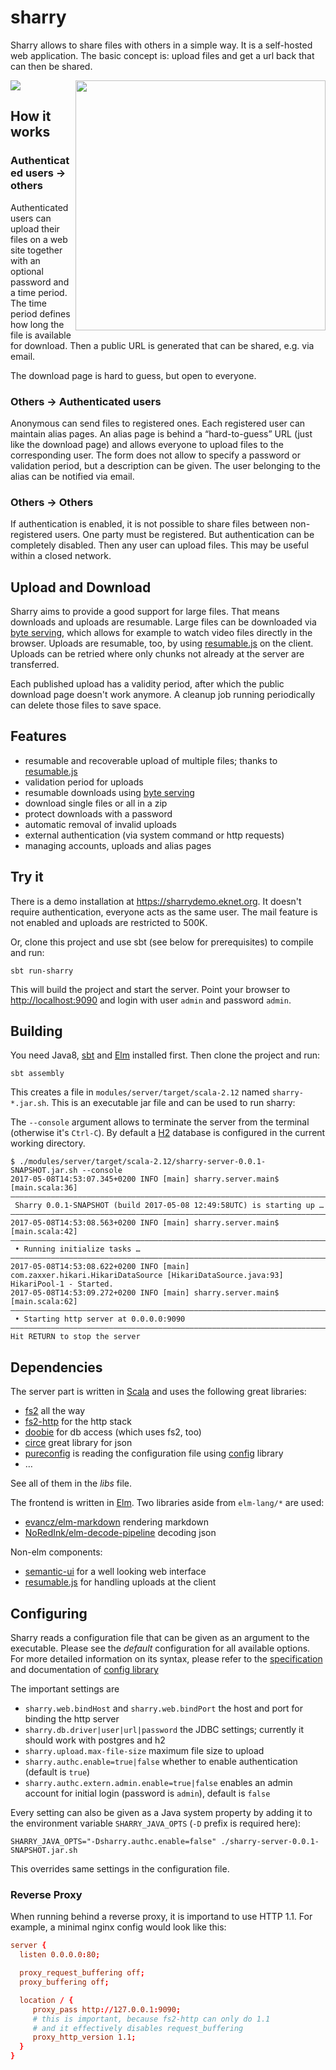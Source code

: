 sharry
======

Sharry allows to share files with others in a simple way. It is a
self-hosted web application. The basic concept is: upload files and get
a url back that can then be shared.

<a href="https://travis-ci.org/eikek/sharry"><img src="https://travis-ci.org/eikek/sharry.svg"></a>
<a href="https://xkcd.com/949/"><img height="400" align="right" style="float:right" src="https://imgs.xkcd.com/comics/file_transfer.png"></a>

How it works
------------

### Authenticated users -&gt; others

Authenticated users can upload their files on a web site together with
an optional password and a time period. The time period defines how long
the file is available for download. Then a public URL is generated that
can be shared, e.g. via email.

The download page is hard to guess, but open to everyone.

### Others -&gt; Authenticated users

Anonymous can send files to registered ones. Each registered user can
maintain alias pages. An alias page is behind a “hard-to-guess” URL
(just like the download page) and allows everyone to upload files to the
corresponding user. The form does not allow to specify a password or
validation period, but a description can be given. The user belonging to
the alias can be notified via email.

### Others -&gt; Others

If authentication is enabled, it is not possible to share files between
non-registered users. One party must be registered. But authentication
can be completely disabled. Then any user can upload files. This may be
useful within a closed network.

Upload and Download
-------------------

Sharry aims to provide a good support for large files. That means
downloads and uploads are resumable. Large files can be downloaded via
[byte serving](https://en.wikipedia.org/wiki/Byte_serving), which allows
for example to watch video files directly in the browser. Uploads are
resumable, too, by using
[resumable.js](https://github.com/23/resumable.js) on the client.
Uploads can be retried where only chunks not already at the server are
transferred.

Each published upload has a validity period, after which the public
download page doesn't work anymore. A cleanup job running periodically
can delete those files to save space.

Features
--------

-   resumable and recoverable upload of multiple files; thanks to
    [resumable.js](https://github.com/23/resumable.js)
-   validation period for uploads
-   resumable downloads using [byte
    serving](https://en.wikipedia.org/wiki/Byte_serving)
-   download single files or all in a zip
-   protect downloads with a password
-   automatic removal of invalid uploads
-   external authentication (via system command or http requests)
-   managing accounts, uploads and alias pages

Try it
------

There is a demo installation at <https://sharrydemo.eknet.org>. It
doesn't require authentication, everyone acts as the same user. The mail
feature is not enabled and uploads are restricted to 500K.

Or, clone this project and use sbt (see below for prerequisites) to
compile and run:

``` {.shell .rundoc-block rundoc-language="shell" rundoc-exports="both"}
sbt run-sharry
```

This will build the project and start the server. Point your browser to
<http://localhost:9090> and login with user `admin` and password
`admin`.

Building
--------

You need Java8, [sbt](http://scala-sbt.org) and
[Elm](http://elm-lang.org/) installed first. Then clone the project and
run:

``` {.shell .rundoc-block rundoc-language="shell" rundoc-exports="both"}
sbt assembly
```

This creates a file in `modules/server/target/scala-2.12` named
`sharry-*.jar.sh`. This is an executable jar file and can be used to run
sharry:

The `--console` argument allows to terminate the server from the
terminal (otherwise it's `Ctrl-C`). By default a
[H2](http://h2database.com) database is configured in the current
working directory.

``` {.shell .rundoc-block rundoc-language="shell" rundoc-exports="both"}
$ ./modules/server/target/scala-2.12/sharry-server-0.0.1-SNAPSHOT.jar.sh --console
2017-05-08T14:53:07.345+0200 INFO [main] sharry.server.main$ [main.scala:36]
––––––––––––––––––––––––––––––––––––––––––––––––––––––––––––––––––––––––––––
 Sharry 0.0.1-SNAPSHOT (build 2017-05-08 12:49:58UTC) is starting up …
––––––––––––––––––––––––––––––––––––––––––––––––––––––––––––––––––––––––––––
2017-05-08T14:53:08.563+0200 INFO [main] sharry.server.main$ [main.scala:42]
––––––––––––––––––––––––––––––––––––––––––––––––––––––––––––––––––––––––––––
 • Running initialize tasks …
––––––––––––––––––––––––––––––––––––––––––––––––––––––––––––––––––––––––––––
2017-05-08T14:53:08.622+0200 INFO [main] com.zaxxer.hikari.HikariDataSource [HikariDataSource.java:93] HikariPool-1 - Started.
2017-05-08T14:53:09.272+0200 INFO [main] sharry.server.main$ [main.scala:62]
––––––––––––––––––––––––––––––––––––––––––––––––––––––––––––––––––––––––––––
 • Starting http server at 0.0.0.0:9090
––––––––––––––––––––––––––––––––––––––––––––––––––––––––––––––––––––––––––––
Hit RETURN to stop the server
```

Dependencies
------------

The server part is written in [Scala](http://scala-lang.or) and uses the
following great libraries:

-   [fs2](https://github.com/functional-streams-for-scala/fs2) all the
    way
-   [fs2-http](https://github.com/Spinoco/fs2-http) for the http stack
-   [doobie](https://github.com/tpolecat/doobie) for db access (which
    uses fs2, too)
-   [circe](https://github.com/circe/circe) great library for json
-   [pureconfig](https://github.com/pureconfig/pureconfig) is reading
    the configuration file using
    [config](https://github.com/typesafehub/config) library
-   …

See all of them in the *libs* file.

The frontend is written in [Elm](http://elm-lang.org/). Two libraries
aside from `elm-lang/*` are used:

-   [evancz/elm-markdown](https://github.com/evancz/elm-markdown)
    rendering markdown
-   [NoRedInk/elm-decode-pipeline](https://github.com/NoRedInk/elm-decode-pipeline)
    decoding json

Non-elm components:

-   [semantic-ui](https://semantic-ui.com) for a well looking web
    interface
-   [resumable.js](https://github.com/23/resumable.js) for handling
    uploads at the client

Configuring
-----------

Sharry reads a configuration file that can be given as an argument to
the executable. Please see the *default* configuration for all available
options. For more detailed information on its syntax, please refer to
the
[specification](https://github.com/typesafehub/config/blob/master/HOCON.md)
and documentation of [config
library](https://github.com/typesafehub/config)

The important settings are

-   `sharry.web.bindHost` and `sharry.web.bindPort` the host and port
    for binding the http server
-   `sharry.db.driver|user|url|password` the JDBC settings; currently it
    should work with postgres and h2
-   `sharry.upload.max-file-size` maximum file size to upload
-   `sharry.authc.enable=true|false` whether to enable authentication
    (default is `true`)
-   `sharry.authc.extern.admin.enable=true|false` enables an admin
    account for initial login (password is `admin`), default is `false`

Every setting can also be given as a Java system property by adding it
to the environment variable `SHARRY_JAVA_OPTS` (`-D` prefix is required
here):

``` {.shell .rundoc-block rundoc-language="shell" rundoc-exports="both"}
SHARRY_JAVA_OPTS="-Dsharry.authc.enable=false" ./sharry-server-0.0.1-SNAPSHOT.jar.sh
```

This overrides same settings in the configuration file.

### Reverse Proxy

When running behind a reverse proxy, it is importand to use HTTP 1.1.
For example, a minimal nginx config would look like this:

``` {.conf .rundoc-block rundoc-language="conf" rundoc-exports="both"}
server {
  listen 0.0.0.0:80;

  proxy_request_buffering off;
  proxy_buffering off;

  location / {
     proxy_pass http://127.0.0.1:9090;
     # this is important, because fs2-http can only do 1.1
     # and it effectively disables request_buffering
     proxy_http_version 1.1;
  }
}
```
